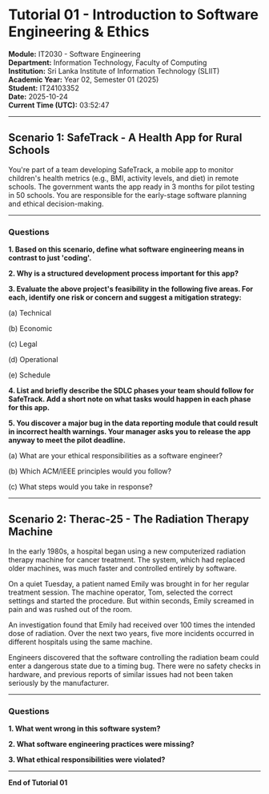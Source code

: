 # Tutorial 01 - Introduction to Software Engineering & Ethics

**Module:** IT2030 - Software Engineering  
**Department:** Information Technology, Faculty of Computing  
**Institution:** Sri Lanka Institute of Information Technology (SLIIT)  
**Academic Year:** Year 02, Semester 01 (2025)  
**Student:** IT24103352  
**Date:** 2025-10-24  
**Current Time (UTC):** 03:52:47

---

## Scenario 1: SafeTrack - A Health App for Rural Schools

You're part of a team developing SafeTrack, a mobile app to monitor children's health metrics (e.g., BMI, activity levels, and diet) in remote schools. The government wants the app ready in 3 months for pilot testing in 50 schools. You are responsible for the early-stage software planning and ethical decision-making.

---

### Questions

**1. Based on this scenario, define what software engineering means in contrast to just 'coding'.**

**2. Why is a structured development process important for this app?**

**3. Evaluate the above project's feasibility in the following five areas. For each, identify one risk or concern and suggest a mitigation strategy:**

(a) Technical

(b) Economic

(c) Legal

(d) Operational

(e) Schedule

**4. List and briefly describe the SDLC phases your team should follow for SafeTrack. Add a short note on what tasks would happen in each phase for this app.**

**5. You discover a major bug in the data reporting module that could result in incorrect health warnings. Your manager asks you to release the app anyway to meet the pilot deadline.**

(a) What are your ethical responsibilities as a software engineer?

(b) Which ACM/IEEE principles would you follow?

(c) What steps would you take in response?

---

## Scenario 2: Therac-25 - The Radiation Therapy Machine

In the early 1980s, a hospital began using a new computerized radiation therapy machine for cancer treatment. The system, which had replaced older machines, was much faster and controlled entirely by software.

On a quiet Tuesday, a patient named Emily was brought in for her regular treatment session. The machine operator, Tom, selected the correct settings and started the procedure. But within seconds, Emily screamed in pain and was rushed out of the room.

An investigation found that Emily had received over 100 times the intended dose of radiation. Over the next two years, five more incidents occurred in different hospitals using the same machine.

Engineers discovered that the software controlling the radiation beam could enter a dangerous state due to a timing bug. There were no safety checks in hardware, and previous reports of similar issues had not been taken seriously by the manufacturer.

---

### Questions

**1. What went wrong in this software system?**

**2. What software engineering practices were missing?**

**3. What ethical responsibilities were violated?**

---

**End of Tutorial 01**
